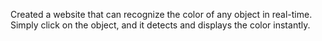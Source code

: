 Created a website that can recognize the color of any object in real-time. Simply click on the object, and it detects and displays the color instantly.
